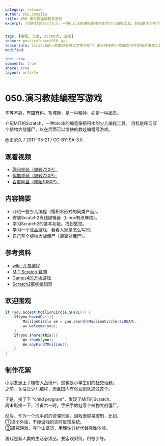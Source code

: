 ```yaml
---
category: release
author: shi.rongjiu
title: 050.演习教娃编程写游戏
excerpt: 介绍MIT的Scratch，一种block的编程像搭积木的少儿编程工具。目标是练习写个植物大战僵尸，以在后面可以愉快的教娃编程写游戏。


tags: [编程, 儿童, scratch, 游戏]
teaser: post/release/050.jpg
teaserinfo: Scratch是一款由麻省理工学院(MIT) 设计开发的一款面向少年的简易编程工具，开源，免费。
modified: 

toc: true
comments: true
share: true
layout: article
---
```


# 050.演习教娃编程写游戏

不等不靠，有囧有料。攻城狮，是一种精神，亦是一种品质。  

介绍MIT的Scratch，一种block的编程像搭积木的少儿编程工具。
目标是练习写个植物大战僵尸，以在后面可以愉快的教娃编程写游戏。

@史荣久 / 2017-05-21 / CC-BY-SA-3.0  

## 观看视频

  * [腾讯视频（被转720P）](http://v.qq.com/x/page/z0505f2vg0q.html)
  * [优酷视频（被转720P）](http://v.youku.com/v_show/id_XMjc3OTA4NjY1Ng==.html)
  * [百度网盘（原始1080P）](http://pan.baidu.com/s/1cGldq2)

## 内容摘要 

  * 介绍一些少儿编程（搭积木形式的同类产品）。
  * 安装Scratch2离线编辑器（Linux有点麻烦）。
  * 学习Scratch2的基本功能，找到感觉。
  * 学习一个成品游戏，看看人家是怎么写的。
  * 自己写个植物大战僵尸（豌豆对僵尸）。

## 参考资料

  * [wiki: 儿童编程](http://en.wikipedia.org/wiki/List_of_educational_programming_languages)
  * [MIT Scratch 官网](http://scratch.mit.edu/parents/)
  * [Games4的方块游戏](http://scratch.mit.edu/projects/159242871/)
  * [Scratch2离线编辑器](http://scratch.mit.edu/scratch2download/)

## 欢迎围观

``` java
if (you.accept(MoilionCircle.SPIRIT)) {
    if(you.haveADL()){
        MoilionCircle we = you.search(MoilionCircle.SLOGAN);
        we.welcome(you);
    }
    if(you.share(this)){
        We.thank(you);
        We.mayFind7Moilion();
    }
}
```

## 制作花絮

小朋友迷上了植物大战僵尸，这也是小学生们的社交话题。  
之前，关注过少儿编程，而且国内有创业团队搞过这个。

于是，搜了下 "child program"，发现了MIT的Scratch。  
周末彩排一下，准备六一时，手把手教娃写个植物大战僵尸。

然后，作为一个洗手的的资深玩家，游戏很容易控制，比如，  
①搞个外挂，干掉游戏的实时反馈系统。  
②研究游戏，写个山寨货，用理性分析代替感性体验。  

游戏是新人类的生活必须品，要客观对待，积极引导。